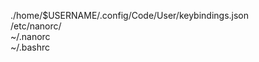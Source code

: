 ./home/$USERNAME/.config/Code/User/keybindings.json<br>
/etc/nanorc/<br>
~/.nanorc<br>
~/.bashrc<br>
